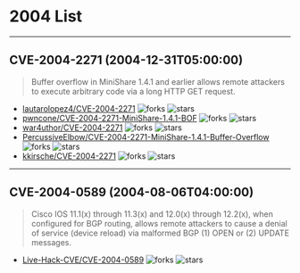# 2004 List

---
## CVE-2004-2271 (2004-12-31T05:00:00)
> Buffer overflow in MiniShare 1.4.1 and earlier allows remote attackers to execute arbitrary code via a long HTTP GET request.
- [lautarolopez4/CVE-2004-2271](https://github.com/lautarolopez4/CVE-2004-2271)	<img alt="forks" src="https://img.shields.io/github/forks/lautarolopez4/CVE-2004-2271">	<img alt="stars" src="https://img.shields.io/github/stars/lautarolopez4/CVE-2004-2271">
- [pwncone/CVE-2004-2271-MiniShare-1.4.1-BOF](https://github.com/pwncone/CVE-2004-2271-MiniShare-1.4.1-BOF)	<img alt="forks" src="https://img.shields.io/github/forks/pwncone/CVE-2004-2271-MiniShare-1.4.1-BOF">	<img alt="stars" src="https://img.shields.io/github/stars/pwncone/CVE-2004-2271-MiniShare-1.4.1-BOF">
- [war4uthor/CVE-2004-2271](https://github.com/war4uthor/CVE-2004-2271)	<img alt="forks" src="https://img.shields.io/github/forks/war4uthor/CVE-2004-2271">	<img alt="stars" src="https://img.shields.io/github/stars/war4uthor/CVE-2004-2271">
- [PercussiveElbow/CVE-2004-2271-MiniShare-1.4.1-Buffer-Overflow](https://github.com/PercussiveElbow/CVE-2004-2271-MiniShare-1.4.1-Buffer-Overflow)	<img alt="forks" src="https://img.shields.io/github/forks/PercussiveElbow/CVE-2004-2271-MiniShare-1.4.1-Buffer-Overflow">	<img alt="stars" src="https://img.shields.io/github/stars/PercussiveElbow/CVE-2004-2271-MiniShare-1.4.1-Buffer-Overflow">
- [kkirsche/CVE-2004-2271](https://github.com/kkirsche/CVE-2004-2271)	<img alt="forks" src="https://img.shields.io/github/forks/kkirsche/CVE-2004-2271">	<img alt="stars" src="https://img.shields.io/github/stars/kkirsche/CVE-2004-2271">

---
## CVE-2004-0589 (2004-08-06T04:00:00)
> Cisco IOS 11.1(x) through 11.3(x) and 12.0(x) through 12.2(x), when configured for BGP routing, allows remote attackers to cause a denial of service (device reload) via malformed BGP (1) OPEN or (2) UPDATE messages.
- [Live-Hack-CVE/CVE-2004-0589](https://github.com/Live-Hack-CVE/CVE-2004-0589)	<img alt="forks" src="https://img.shields.io/github/forks/Live-Hack-CVE/CVE-2004-0589">	<img alt="stars" src="https://img.shields.io/github/stars/Live-Hack-CVE/CVE-2004-0589">
